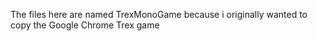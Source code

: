 The files here are named TrexMonoGame because i originally wanted to copy the Google Chrome Trex game
